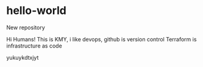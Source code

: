 # hello-world
New repository

Hi Humans!
This is KMY, i like devops, github is version control
Terraform is infrastructure as code


yukuykdtxjyt
